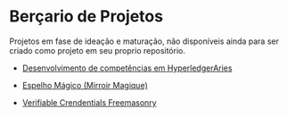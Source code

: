 # Berçario de Projetos

Projetos em fase de ideação e maturação, não disponíveis ainda para ser criado como projeto em seu proprio repositório. 

- [Desenvolvimento de competências em HyperledgerAries](AriesDesenv.md)

- [Espelho Mágico (Mirroir Magique)](MirroirMagique.md)

- [Verifiable Crendentials Freemasonry](VerifCredMasonry.md)
